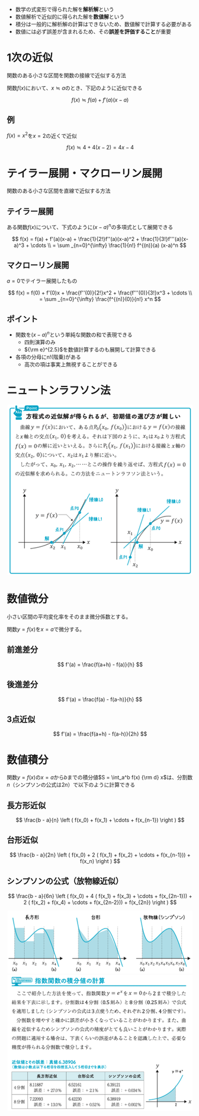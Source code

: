 - 数学の式変形で得られた解を**解析解**という
- 数値解析で近似的に得られた解を**数値解**という
- 積分は一般的に解析解の計算はできないため、数値解で計算する必要がある
- 数値には必ず誤差が含まれるため、その**誤差を評価すること**が重要

# 1次の近似

関数のある小さな区間を関数の接線で近似する方法

関数$f(x)$において、$x \fallingdotseq a$のとき、下記のように近似できる

$$
f(x) \fallingdotseq f(a) + f'(a)(x-a)
$$

## 例

$f(x) = x^2$を$x=2$の近くで近似

$$
f(x) \fallingdotseq 4 + 4(x - 2) = 4x - 4
$$

# テイラー展開・マクローリン展開

関数のある小さな区間を直線で近似する方法

## テイラー展開

ある関数$f(x)$について、下式のように$(x - a)^n$の多項式として展開できる

$$
f(x) = f(a) + f'(a)(x-a) + \frac{1}{2!}f''(a)(x-a)^2 + \frac{1}{3!}f'''(a)(x-a)^3 + \cdots \\
 = \sum _{n=0}^{\infty} \frac{1}{n!} f^{(n)}(a) (x-a)^n
$$

## マクローリン展開

$a=0$でテイラー展開したもの

$$
f(x) = f(0) + f'(0)x + \frac{f''(0)}{2!}x^2 + \frac{f'''(0)}{3!}x^3 + \cdots \\
 = \sum _{n=0}^{\infty} \frac{f^{(n)}(0)}{n!} x^n
$$

## ポイント

- 関数を$(x-a)^n$という単純な関数の和で表現できる
    - 四則演算のみ
    - ${\rm e}^{2.5}$を数値計算するのも展開して計算できる
- 各項の分母にn!(階乗)がある
    - 高次の項は事実上無視することができる

# ニュートンラフソン法

<div align="center">
    <img src="ニュートンラフソン法.png" width=500">
</div>

# 数値微分

小さい区間の平均変化率をそのまま微分係数とする。

関数$y = f(x)$を$x = a$で微分する。

## 前進差分

$$
f'(a) = \frac{f(a+h) - f(a)}{h}
$$

## 後進差分

$$
f'(a) = \frac{f(a) - f(a-h)}{h}
$$

## 3点近似

$$
f'(a) = \frac{f(a+h) - f(a-h)}{2h}
$$

# 数値積分

関数$y = f(x)$の$x = a$から$b$までの積分値$S = \int_a^b f(x) {\rm d} x$は、分割数$n$（シンプソンの公式は$2n$）で以下のように計算できる

## 長方形近似

$$
\frac{b - a}{n} \left ( f(x_0) + f(x_1) + \cdots + f(x_{n-1}) \right )
$$

## 台形近似

$$
\frac{b - a}{2n} \left ( f(x_0) + 2 ( f(x_1) + f(x_2) + \cdots + f(x_{n-1})) + f(x_n) \right )
$$

## シンプソンの公式（放物線近似）

$$
\frac{b - a}{6n} \left ( f(x_0) + 4 ( f(x_1) + f(x_3) + \cdots + f(x_{2n-1})) + 2 ( f(x_2) + f(x_4) + \cdots + f(x_{2n-2})) + f(x_{2n}) \right )
$$

<div align="center">
    <img src="数値積分.png" width=500">
    <img src="数値積分例.png" width=500">
</div>
